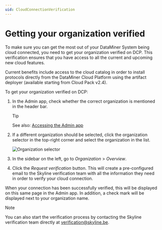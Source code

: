 ```yaml
---
uid: CloudConnectionVerification
---
```


# Getting your organization verified

To make sure you can get the most out of your DataMiner System being cloud connected, you need to get your organization verified on DCP. This verification ensures that you have access to all the current and upcoming new cloud features.

Current benefits include access to the cloud catalog in order to install protocols directly from the DataMiner Cloud Platform using the artifact deployer (available starting from Cloud Pack v2.4).

To get your organization verified on DCP:

1. In the Admin app, check whether the correct organization is mentioned in the header bar.

   > [!TIP]
   > See also: [Accessing the Admin app](xref:Accessing_the_Admin_app)

1. If a different organization should be selected, click the organization selector in the top-right corner and select the organization in the list.

   ![Organization selector](~/user-guide/images/CloudAdmin_Selector.png)

1. In the sidebar on the left, go to *Organization* > *Overview*.

1. Click the *Request verification* button. This will create a pre-configured email to the Skyline verification team with all the information they need in order to verify your cloud connection.

When your connection has been successfully verified, this will be displayed on this same page in the Admin app. In addition, a check mark will be displayed next to your organization name.

> [!NOTE]
> You can also start the verification process by contacting the Skyline verification team directly at [verification@skyline.be](mailto:verification@skyline.be).
